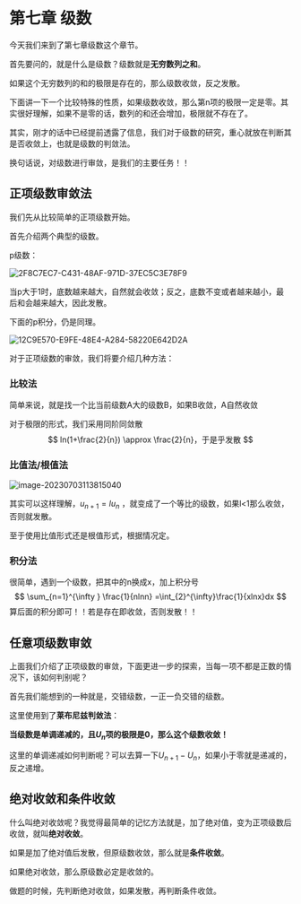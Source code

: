 # 第七章 级数

今天我们来到了第七章级数这个章节。

首先要问的，就是什么是级数？级数就是**无穷数列之和**。

如果这个无穷数列的和的极限是存在的，那么级数收敛，反之发散。

下面讲一下一个比较特殊的性质，如果级数收敛，那么第n项的极限一定是零。其实很好理解，如果不是零的话，数列的和还会增加，极限就不存在了。

其实，刚才的话中已经提前透露了信息，我们对于级数的研究，重心就放在判断其是否收敛上，也就是级数的判敛法。

换句话说，对级数进行审敛，是我们的主要任务！！

## 正项级数审敛法

我们先从比较简单的正项级数开始。

首先介绍两个典型的级数。

p级数：

![2F8C7EC7-C431-48AF-971D-37EC5C3E78F9](https://taufik.oss-cn-beijing.aliyuncs.com/img/2F8C7EC7-C431-48AF-971D-37EC5C3E78F9.jpeg)

当p大于1时，底数越来越大，自然就会收敛；反之，底数不变或者越来越小，最后和会越来越大，因此发散。

下面的p积分，仍是同理。

![12C9E570-E9FE-48E4-A284-58220E642D2A](https://taufik.oss-cn-beijing.aliyuncs.com/img/12C9E570-E9FE-48E4-A284-58220E642D2A.jpeg)

对于正项级数的审敛，我们将要介绍几种方法：

### 比较法

简单来说，就是找一个比当前级数A大的级数B，如果B收敛，A自然收敛

对于极限的形式，我们采用同阶同敛散
$$
ln(1+\frac{2}{n}) \approx \frac{2}{n}，于是乎发散
$$




### 比值法/根值法

 ![image-20230703113815040](https://taufik.oss-cn-beijing.aliyuncs.com/img/image-20230703113815040.png)

其实可以这样理解，$u_{n+1} = lu_{n}$ ，就变成了一个等比的级数，如果l<1那么收敛，否则就发散。

至于使用比值形式还是根值形式，根据情况定。

### 积分法

很简单，遇到一个级数，把其中的n换成x，加上积分号
$$
\sum_{n=1}^{\infty } \frac{1}{nlnn} =\int_{2}^{\infty}\frac{1}{xlnx}dx 
$$
算后面的积分即可！！若是存在即收敛，否则发散！！

## 任意项级数审敛

上面我们介绍了正项级数的审敛，下面更进一步的探索，当每一项不都是正数的情况下，该如何判别呢？

首先我们能想到的一种就是，交错级数，一正一负交错的级数。

这里使用到了**莱布尼兹判敛法**：

**当级数是单调递减的，且$U_n$项的极限是0，那么这个级数收敛！**

这里的单调递减如何判断呢？可以去算一下$U_{n+1}-U_n$，如果小于零就是递减的，反之递增。

## 绝对收敛和条件收敛

什么叫绝对收敛呢？我觉得最简单的记忆方法就是，加了绝对值，变为正项级数后收敛，就叫**绝对收敛**。

如果是加了绝对值后发散，但原级数收敛，那么就是**条件收敛**。

如果绝对收敛，那么原级数必定是收敛的。

做题的时候，先判断绝对收敛，如果发散，再判断条件收敛。